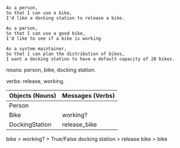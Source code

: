 ```
As a person,
So that I can use a bike,
I'd like a docking station to release a bike.

As a person,
So that I can use a good bike,
I'd like to see if a bike is working
```

```
As a system maintainer,
So that I can plan the distribution of bikes,
I want a docking station to have a default capacity of 20 bikes.
```


nouns: person, bike, docking station.

verbs: release, working.

Objects (Nouns)  | Messages (Verbs)
------------- | -------------
Person |
Bike | working?
DockingStation | release_bike

bike > working? > True/False
docking station > release bike > bike
